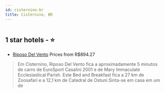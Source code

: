 ```yaml
---
id: cisternino-br
title: Cisternino, BR
---
```


<center><img src="https://i.travelapi.com/hotels/32000000/31630000/31622300/31622267/c248ad60_b.jpg" alt="" /></center>


##  1 star hotels - ⭐️

-    [Riposo Del Vento](https://www.hurb.com/br/aud/https://www.hurb.com/br/hotels/cisternino/riposo-del-vento-HT-X0SS?cmp=18055) Prices from R$894.27
   > Em Cisternino, Riposo Del Vento fica a aproximadamente 5 minutos de carro de EuroSport Casalini 2001 e de Mary Immaculate Ecclesiastical Parish.  Este Bed and Breakfast fica a 27 km de Zoosafari e a 12,1 km de Catedral de Ostuni.Sinta-se em casa em um de 

